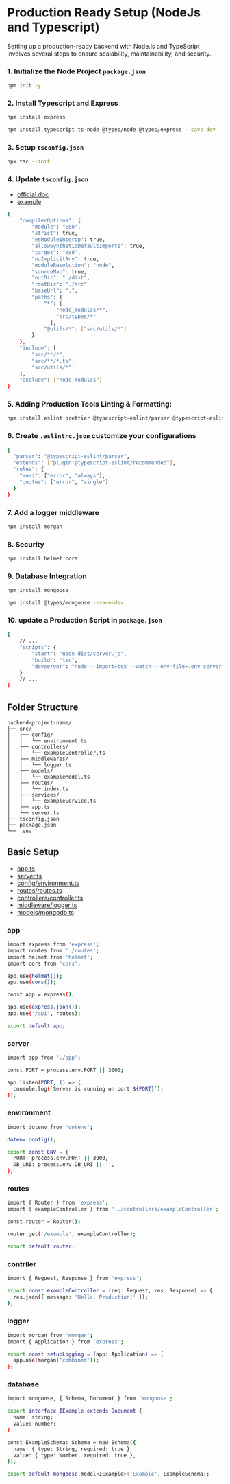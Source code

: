 # Production Ready Setup (NodeJs and Typescript)

Setting up a production-ready backend with Node.js and TypeScript involves several steps to ensure scalability, maintainability, and security.

### 1. Initialize the Node Project `package.json`

```bash
npm init -y
```

### 2. Install Typescript and Express

```bash
npm install express
```

```bash
npm install typescript ts-node @types/node @types/express --save-dev
```

### 3. Setup `tsconfig.json`

```bash
npx tsc --init
```

### 4. Update `tsconfig.json`

- [official doc](https://www.typescriptlang.org/tsconfig/)
- [example](https://www.typescriptlang.org/docs/handbook/tsconfig-json.html)

```bash
{
    "compilerOptions": {
        "module": "ES6",
        "strict": true,
        "esModuleInterop": true,
        "allowSyntheticDefaultImports": true,
        "target": "es6",
        "noImplicitAny": true,
        "moduleResolution": "node",
        "sourceMap": true,
        "outDir": "./dist",
        "rootDir": "./src"
        "baseUrl": ".",
        "paths": {
            "*": [
                "node_modules/*",
                "src/types/*"
              ],
            "@utils/*": ["src/utils/*"]
        }
    },
    "include": [
        "src/**/*",
        "src/**/*.ts",
        "src/utils/*"
    ],
    "exclude": ["node_modules"]
}
```

### 5. Adding Production Tools Linting & Formatting:

```bash
npm install eslint prettier @typescript-eslint/parser @typescript-eslint/eslint-plugin --save-dev
```

### 6. Create `.eslintrc.json` customize your configurations

```bash
{
  "parser": "@typescript-eslint/parser",
  "extends": ["plugin:@typescript-eslint/recommended"],
  "rules": {
    "semi": ["error", "always"],
    "quotes": ["error", "single"]
  }
}
```

### 7. Add a logger middleware

```bash
npm install morgan
```

### 8. Security

```bash
npm install helmet cors
```

### 9. Database Integration

```bash
npm install mongoose
```

```bash
npm install @types/mongoose --save-dev
```

### 10. update a Production Script in `package.json`

```bash
{
    // ...
    "scripts": {
        "start": "node dist/server.js",
        "build": "tsc",
        "devserver": "node --import=tsx --watch --env-file=.env server.ts",
    }
    // ...
}
```

## Folder Structure

```
backend-project-name/
├── src/
│   ├── config/
│   │   └── environment.ts
│   ├── controllers/
│   │   └── exampleController.ts
│   ├── middlewares/
│   │   └── logger.ts
│   ├── models/
│   │   └── exampleModel.ts
│   ├── routes/
│   │   └── index.ts
│   ├── services/
│   │   └── exampleService.ts
│   ├── app.ts
│   └── server.ts
├── tsconfig.json
├── package.json
└── .env
```

## Basic Setup

- [app.ts](#app)
- [server.ts](#server)
- [config/environment.ts](#environment)
- [routes/routes.ts](#routes)
- [controllers/controller.ts](#contrller)
- [middleware/logger.ts](#logger)
- [models/mongodb.ts](#database)

### app

```bash
import express from 'express';
import routes from './routes';
import helmet from 'helmet';
import cors from 'cors';

app.use(helmet());
app.use(cors());

const app = express();

app.use(express.json());
app.use('/api', routes);

export default app;
```

### server

```bash
import app from './app';

const PORT = process.env.PORT || 3000;

app.listen(PORT, () => {
  console.log(`Server is running on port ${PORT}`);
});
```

### environment

```bash
import dotenv from 'dotenv';

dotenv.config();

export const ENV = {
  PORT: process.env.PORT || 3000,
  DB_URI: process.env.DB_URI || '',
};
```

### routes

```bash
import { Router } from 'express';
import { exampleController } from '../controllers/exampleController';

const router = Router();

router.get('/example', exampleController);

export default router;
```

### contrller

```bash
import { Request, Response } from 'express';

export const exampleController = (req: Request, res: Response) => {
  res.json({ message: 'Hello, Production!' });
};
```

### logger

```bash
import morgan from 'morgan';
import { Application } from 'express';

export const setupLogging = (app: Application) => {
  app.use(morgan('combined'));
};
```

### database

```bash
import mongoose, { Schema, Document } from 'mongoose';

export interface IExample extends Document {
  name: string;
  value: number;
}

const ExampleSchema: Schema = new Schema({
  name: { type: String, required: true },
  value: { type: Number, required: true },
});

export default mongoose.model<IExample>('Example', ExampleSchema);
```
